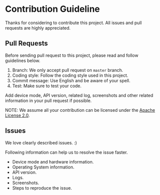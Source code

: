 # Contribution Guideline

Thanks for considering to contribute this project. All issues and pull requests are highly appreciated.

## Pull Requests

Before sending pull request to this project, please read and follow guidelines below.

1. Branch: We only accept pull request on `master` branch.
2. Coding style: Follow the coding style used in this project.
3. Commit message: Use English and be aware of your spell.
4. Test: Make sure to test your code.

Add device mode, API version, related log, screenshots and other related information in your pull request if possible.

NOTE: We assume all your contribution can be licensed under the [Apache License 2.0](https://github.com/didi/aoe/blob/master/LICENSE).

## Issues

We love clearly described issues. :)

Following information can help us to resolve the issue faster.

* Device mode and hardware information.
* Operating System information.
* API version.
* Logs.
* Screenshots.
* Steps to reproduce the issue.